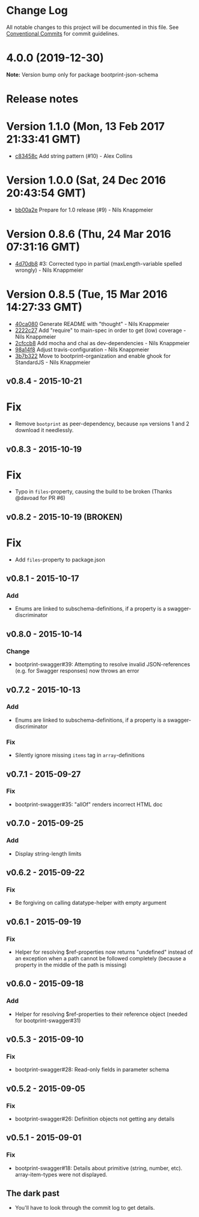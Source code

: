 # Change Log

All notable changes to this project will be documented in this file.
See [Conventional Commits](https://conventionalcommits.org) for commit guidelines.

# 4.0.0 (2019-12-30)

**Note:** Version bump only for package bootprint-json-schema





# Release notes


<a name="current-release"></a>
# Version 1.1.0 (Mon, 13 Feb 2017 21:33:41 GMT)

* [c83458c](https://github.com/bootprint/bootprint-json-schema/commit/c83458c) Add string pattern (#10) - Alex Collins

# Version 1.0.0 (Sat, 24 Dec 2016 20:43:54 GMT)

* [bb00a2e](https://github.com/bootprint/bootprint-json-schema/commit/bb00a2e) Prepare for 1.0 release (#9) - Nils Knappmeier

# Version 0.8.6 (Thu, 24 Mar 2016 07:31:16 GMT)

* [4d70db8](https://github.com/bootprint/bootprint-json-schema/commit/4d70db8) #3: Corrected typo in partial (maxLength-variable spelled wrongly) - Nils Knappmeier

# Version 0.8.5 (Tue, 15 Mar 2016 14:27:33 GMT)

* [40ca080](https://github.com/bootprint/bootprint-json-schema/commit/40ca080) Generate README with "thought" - Nils Knappmeier
* [2222c27](https://github.com/bootprint/bootprint-json-schema/commit/2222c27) Add "require" to main-spec in order to get (low) coverage - Nils Knappmeier
* [2cfccb8](https://github.com/bootprint/bootprint-json-schema/commit/2cfccb8) Add mocha and chai as dev-dependencies - Nils Knappmeier
* [98a14f8](https://github.com/bootprint/bootprint-json-schema/commit/98a14f8) Adjust travis-configuration - Nils Knappmeier
* [3b7b322](https://github.com/bootprint/bootprint-json-schema/commit/3b7b322) Move to bootprint-organization and enable ghook for StandardJS - Nils Knappmeier

## v0.8.4 - 2015-10-21

# Fix

* Remove `bootprint` as peer-dependency, because `npm` versions 1 and 2 download it needlessly.

## v0.8.3 - 2015-10-19

# Fix

* Typo in `files`-property, causing the build to be broken (Thanks @davoad for PR #6)

## v0.8.2 - 2015-10-19 (BROKEN)

# Fix

* Add `files`-property to package.json

## v0.8.1 - 2015-10-17

### Add

* Enums are linked to subschema-definitions, if a property is a swagger-discriminator

## v0.8.0 - 2015-10-14

### Change

* bootprint-swagger#39: Attempting to resolve invalid JSON-references (e.g. for Swagger responses) 
  now throws an error

## v0.7.2 - 2015-10-13 

### Add

* Enums are linked to subschema-definitions, if a property is a swagger-discriminator 

### Fix

* Silently ignore missing `items` tag in `array`-definitions

## v0.7.1 - 2015-09-27
### Fix

* bootprint-swagger#35: "allOf" renders incorrect HTML doc

## v0.7.0 - 2015-09-25
### Add

* Display string-length limits

## v0.6.2 - 2015-09-22
### Fix 

* Be forgiving on calling datatype-helper with empty argument

## v0.6.1 - 2015-09-19
### Fix

* Helper for resolving $ref-properties now returns "undefined" instead of an exception
  when a path cannot be followed completely (because a property in the middle of the path 
  is missing)

## v0.6.0 - 2015-09-18
### Add

* Helper for resolving $ref-properties to their reference object (needed for bootprint-swagger#31)

## v0.5.3 - 2015-09-10
### Fix

* bootprint-swagger#28: Read-only fields in parameter schema

## v0.5.2 - 2015-09-05
### Fix

* bootprint-swagger#26: Definition objects not getting any details

## v0.5.1 - 2015-09-01
### Fix

* bootprint-swagger#18: Details about primitive (string, number, etc). array-item-types were not displayed.

## The dark past

* You'll have to look through the commit log to get details.
